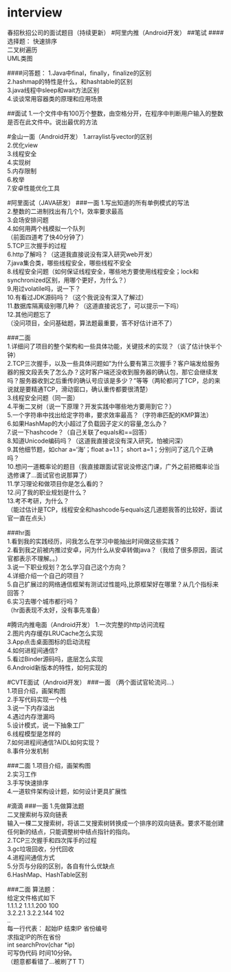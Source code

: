 # interview
春招秋招公司的面试题目（持续更新）
#阿里内推（Android开发）
##笔试
####选择题：
快速排序  
二叉树遍历  
UML类图  

####问答题：
1.Java中final，finally，finalize的区别  
2.hashmap的特性是什么，和hashtable的区别   
3.java线程中sleep和wait方法区别   
4.谈谈常用容器类的原理和应用场景   

##面试
1.一个文件中有100万个整数，由空格分开，在程序中判断用户输入的整数是否在此文件中。说出最优的方法


#金山一面（Android开发）
1.arraylist与vector的区别  
2.优化view    
3.线程安全  
4.实现树  
5.内存限制  
6.枚举  
7.安卓性能优化工具  

#阿里面试（JAVA研发）
###一面
1.写出知道的所有单例模式的写法  
2.整数的二进制找出有几个1，效率要求最高   
3.会场安排问题   
4.如何用两个栈模拟一个队列   
（前面四道考了快40分钟了）  
5.TCP三次握手的过程   
6.http了解吗？（这道我直接说没有深入研究web开发）   
7.java集合类，哪些线程安全，哪些线程不安全   
8.线程安全问题（如何保证线程安全，哪些地方要使用线程安全；lock和synchronized区别，用哪个更好，为什么？）   
9.用过volatile吗，说一下？   
10.有看过JDK源码吗？（这个我说没有深入了解过）  
11.数据库隔离级别哪几种？（这道直接说忘了，可以提示一下吗）   
12.其他问题忘了   
（没问项目，全问基础题，算法题最重要，答不好估计进不了）   

###二面   
1.详细问了项目的整个架构和一些具体功能，关键技术的实现？（谈了估计快半个钟）   
2.TCP三次握手，以及一些具体问题如”为什么要有第三次握手？客户端发给服务器的报文段丢失了怎么办？这时客户端还没收到服务器的确认包，那它会继续发吗？服务器收到之后重传的确认号应该是多少？”等等（两轮都问了TCP，总的来说就是要精通TCP，滑动窗口，确认重传都要很清楚）   
3.线程安全问题（同一面）   
4.平衡二叉树（说一下原理？开发实践中哪些地方要用到它？）  
5.一个字符串中找出给定字符串，要求效率最高？（字符串匹配的KMP算法）   
6.如果HashMap的大小超过了负载因子定义的容量,怎么办？   
7.说一下hashcode？（自己关联了equals和==回答）  
8.知道Unicode编码吗？（这道我直接说没有深入研究，怕被问深）   
9.其他细节题，如char a=‘海’；float a=1.1； short a=1；分别问了这几个正确吗？   
10.想问一道概率论的题目（我直接跟面试官说没修这门课，广外之前把概率论当选修课了…面试官也说那算了）   
11.学习理论和做项目你是怎么看的？   
12.问了我的职业规划是什么？   
13.考不考研，为什么？   
（能过估计是TCP，线程安全和hashcode与equals这几道题我答的比较好，面试官一直在点头）   

###hr面   
1.看到我的实践经历，问我怎么在学习中能抽出时间做这些实践？   
2.看到我之前被内推过安卓，问为什么从安卓转做java？（我给了很多原因，面试官都表示不理解。。）   
3.说一下职业规划？怎么学习自己这个方向？  
4.详细介绍一个自己的项目？   
5.自己扩展过的网络通信框架有测试过性能吗,比原框架好在哪里？从几个指标来回答？  
6.实习去哪个城市都行吗？   
（hr面表现不太好，没有事先准备）  

#腾讯内推电面（Android开发）
1.一次完整的http访问流程    
2.图片内存缓存LRUCache怎么实现  
3.App点击桌面图标的启动流程    
4.如何进程间通信?     
5.看过Binder源码吗，底层怎么实现  
6.Android新版本的特性，如何实现的  

#CVTE面试（Android开发）
###一面
（两个面试官轮流问...）     
1.项目介绍，画架构图     
2.手写代码实现一个栈   
3.说一下内存溢出   
4.遇过内存泄漏吗   
5.设计模式，说一下抽象工厂   
6.线程模型是怎样的   
7.如何进程间通信?AIDL如何实现？    
8.事件分发机制   

###二面
1.项目介绍，画架构图  
2.实习工作  
3.手写快速排序  
4.一道软件架构设计题，如何设计更具扩展性   

#滴滴
###一面
1.先做算法题        
二叉搜索树与双向链表   
输入一棵二叉搜索树，将该二叉搜索树转换成一个排序的双向链表。要求不能创建任何新的结点，只能调整树中结点指针的指向。  
2.TCP三次握手和四次挥手的过程   
3.gc垃圾回收，分代回收  
4.进程间通信方式   
5.分页与分段的区别，各自有什么优缺点   
6.HashMap、HashTable区别   

###二面
算法题：     
给定文件格式如下   
1.1.1.2 1.1.1.200 100  
3.2.2.1 3.2.2.144 102  
..   
每一行代表： 起始IP 结束IP  省份编号   
求指定IP的所在省份   
int searchProv(char *ip)   
可写伪代码 时间10分钟。  
（题意都看错了...被刷了T T）



